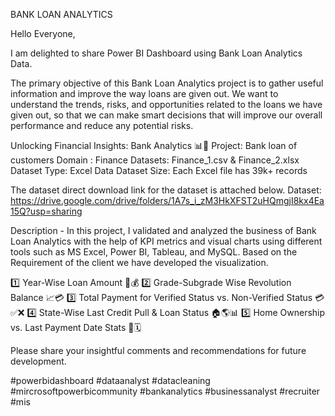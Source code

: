 BANK LOAN ANALYTICS

Hello Everyone,

I am delighted to share Power BI Dashboard using Bank Loan Analytics Data.

The primary objective of this Bank Loan Analytics project is to gather useful information and improve the way loans are given out. We want to understand the trends, risks, and opportunities related to the loans we have given out, so that we can make smart decisions that will improve our overall performance and reduce any potential risks.

Unlocking Financial Insights: Bank Analytics 📊💼
Project: Bank loan of customers
Domain : Finance 
Datasets: Finance_1.csv & Finance_2.xlsx
Dataset Type: Excel Data
Dataset Size: Each Excel file has 39k+ records

The dataset direct download link for the dataset is attached below.
Dataset: https://drive.google.com/drive/folders/1A7s_i_zM3HkXFST2uHQmgjI8kx4Ea15Q?usp=sharing


Description - In this project, I validated and analyzed the business of Bank Loan Analytics with the help of KPI metrics and visual charts using different tools such as MS Excel, Power BI, Tableau, and MySQL.
Based on the Requirement of the client we have developed the visualization.


1️⃣ Year-Wise Loan Amount 📅💰
2️⃣ Grade-Subgrade Wise Revolution Balance 📈💳
3️⃣ Total Payment for Verified Status vs. Non-Verified Status 💳✅❌
4️⃣ State-Wise Last Credit Pull & Loan Status 🏠🌎📊
5️⃣ Home Ownership vs. Last Payment Date Stats 🏡🗓️


Please share your insightful comments and recommendations for future development.

#powerbidashboard
#dataanalyst 
#datacleaning 
#mircrosoftpowerbicommunity 
#bankanalytics
#businessanalyst 
#recruiter 
#mis
